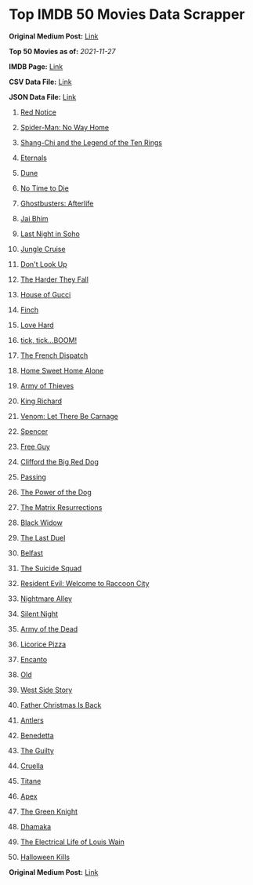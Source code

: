 # Top IMDB 50 Movies Data Scrapper

**Original Medium Post:** [Link](https://medium.com/@nishantsahoo/which-movie-should-i-watch-5c83a3c0f5b1) 

**Top 50 Movies as of:** _2021-11-27_

**IMDB Page:** [Link](http://www.imdb.com/search/title?release_date=2021,2021&title_type=feature)

**CSV Data File:** [Link](/Data/data.csv)

**JSON Data File:** [Link](/Data/data.json)

1. [Red Notice](https://www.imdb.com/title/tt7991608/?ref_=adv_li_tt)

2. [Spider-Man: No Way Home](https://www.imdb.com/title/tt10872600/?ref_=adv_li_tt)

3. [Shang-Chi and the Legend of the Ten Rings](https://www.imdb.com/title/tt9376612/?ref_=adv_li_tt)

4. [Eternals](https://www.imdb.com/title/tt9032400/?ref_=adv_li_tt)

5. [Dune](https://www.imdb.com/title/tt1160419/?ref_=adv_li_tt)

6. [No Time to Die](https://www.imdb.com/title/tt2382320/?ref_=adv_li_tt)

7. [Ghostbusters: Afterlife](https://www.imdb.com/title/tt4513678/?ref_=adv_li_tt)

8. [Jai Bhim](https://www.imdb.com/title/tt15097216/?ref_=adv_li_tt)

9. [Last Night in Soho](https://www.imdb.com/title/tt9639470/?ref_=adv_li_tt)

10. [Jungle Cruise](https://www.imdb.com/title/tt0870154/?ref_=adv_li_tt)

11. [Don't Look Up](https://www.imdb.com/title/tt11286314/?ref_=adv_li_tt)

12. [The Harder They Fall](https://www.imdb.com/title/tt10696784/?ref_=adv_li_tt)

13. [House of Gucci](https://www.imdb.com/title/tt11214590/?ref_=adv_li_tt)

14. [Finch](https://www.imdb.com/title/tt3420504/?ref_=adv_li_tt)

15. [Love Hard](https://www.imdb.com/title/tt10752004/?ref_=adv_li_tt)

16. [tick, tick...BOOM!](https://www.imdb.com/title/tt8721424/?ref_=adv_li_tt)

17. [The French Dispatch](https://www.imdb.com/title/tt8847712/?ref_=adv_li_tt)

18. [Home Sweet Home Alone](https://www.imdb.com/title/tt11012066/?ref_=adv_li_tt)

19. [Army of Thieves](https://www.imdb.com/title/tt13024674/?ref_=adv_li_tt)

20. [King Richard](https://www.imdb.com/title/tt9620288/?ref_=adv_li_tt)

21. [Venom: Let There Be Carnage](https://www.imdb.com/title/tt7097896/?ref_=adv_li_tt)

22. [Spencer](https://www.imdb.com/title/tt12536294/?ref_=adv_li_tt)

23. [Free Guy](https://www.imdb.com/title/tt6264654/?ref_=adv_li_tt)

24. [Clifford the Big Red Dog](https://www.imdb.com/title/tt2397461/?ref_=adv_li_tt)

25. [Passing](https://www.imdb.com/title/tt8893974/?ref_=adv_li_tt)

26. [The Power of the Dog](https://www.imdb.com/title/tt10293406/?ref_=adv_li_tt)

27. [The Matrix Resurrections](https://www.imdb.com/title/tt10838180/?ref_=adv_li_tt)

28. [Black Widow](https://www.imdb.com/title/tt3480822/?ref_=adv_li_tt)

29. [The Last Duel](https://www.imdb.com/title/tt4244994/?ref_=adv_li_tt)

30. [Belfast](https://www.imdb.com/title/tt12789558/?ref_=adv_li_tt)

31. [The Suicide Squad](https://www.imdb.com/title/tt6334354/?ref_=adv_li_tt)

32. [Resident Evil: Welcome to Raccoon City](https://www.imdb.com/title/tt6920084/?ref_=adv_li_tt)

33. [Nightmare Alley](https://www.imdb.com/title/tt7740496/?ref_=adv_li_tt)

34. [Silent Night](https://www.imdb.com/title/tt11628854/?ref_=adv_li_tt)

35. [Army of the Dead](https://www.imdb.com/title/tt0993840/?ref_=adv_li_tt)

36. [Licorice Pizza](https://www.imdb.com/title/tt11271038/?ref_=adv_li_tt)

37. [Encanto](https://www.imdb.com/title/tt2953050/?ref_=adv_li_tt)

38. [Old](https://www.imdb.com/title/tt10954652/?ref_=adv_li_tt)

39. [West Side Story](https://www.imdb.com/title/tt3581652/?ref_=adv_li_tt)

40. [Father Christmas Is Back](https://www.imdb.com/title/tt13103340/?ref_=adv_li_tt)

41. [Antlers](https://www.imdb.com/title/tt7740510/?ref_=adv_li_tt)

42. [Benedetta](https://www.imdb.com/title/tt6823148/?ref_=adv_li_tt)

43. [The Guilty](https://www.imdb.com/title/tt9421570/?ref_=adv_li_tt)

44. [Cruella](https://www.imdb.com/title/tt3228774/?ref_=adv_li_tt)

45. [Titane](https://www.imdb.com/title/tt10944760/?ref_=adv_li_tt)

46. [Apex](https://www.imdb.com/title/tt13265876/?ref_=adv_li_tt)

47. [The Green Knight](https://www.imdb.com/title/tt9243804/?ref_=adv_li_tt)

48. [Dhamaka](https://www.imdb.com/title/tt13510660/?ref_=adv_li_tt)

49. [The Electrical Life of Louis Wain](https://www.imdb.com/title/tt10687506/?ref_=adv_li_tt)

50. [Halloween Kills](https://www.imdb.com/title/tt10665338/?ref_=adv_li_tt)

**Original Medium Post:** [Link](https://medium.com/@nishantsahoo/which-movie-should-i-watch-5c83a3c0f5b1) 
